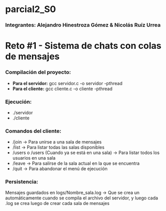 # parcial2_S0
### Integrantes: Alejandro Hinestroza Gómez & Nicolás Ruíz Urrea
# Reto #1 - Sistema de chats con colas de mensajes
### Compilación del proyecto:
* **Para el servidor:** gcc servidor.c -o servidor -pthread 
* **Para el cliente:** gcc cliente.c -o cliente -pthread
### Ejecución:
* ./servidor
* ./cliente <Nombre>
### Comandos del cliente:
* /join <sala> -> Para unirse a una sala de mensajes
* /list -> Para listar todas las salas disponibles
* /users <sala> o /users (Cuando ya se está en una sala) -> Para listar todos los usuarios en una sala
* /leave -> Para salirse de la sala actual en la que se encuentra
* /quit -> Para abandonar el menú de ejecución
### Persistencia:
Mensajes guardados en logs/Nombre_sala.log -> Que se crea un automáticamente cuando se compila el archivo del servidor, y luego cada .log se crea luego de crear cada sala de mensajes
